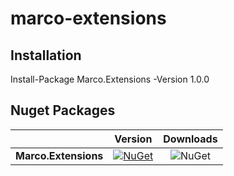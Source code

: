 # marco-extensions

## Installation
Install-Package Marco.Extensions -Version 1.0.0

## Nuget Packages
||Version|Downloads|
|---------------------------|:---:|:---:|
|**Marco.Extensions**|[![NuGet](https://img.shields.io/nuget/v/Marco.Extensions.svg)](https://www.nuget.org/packages/Marco.Extensions/1.0.0/)|![NuGet](https://img.shields.io/nuget/dt/Marco.Extensions.svg)|
